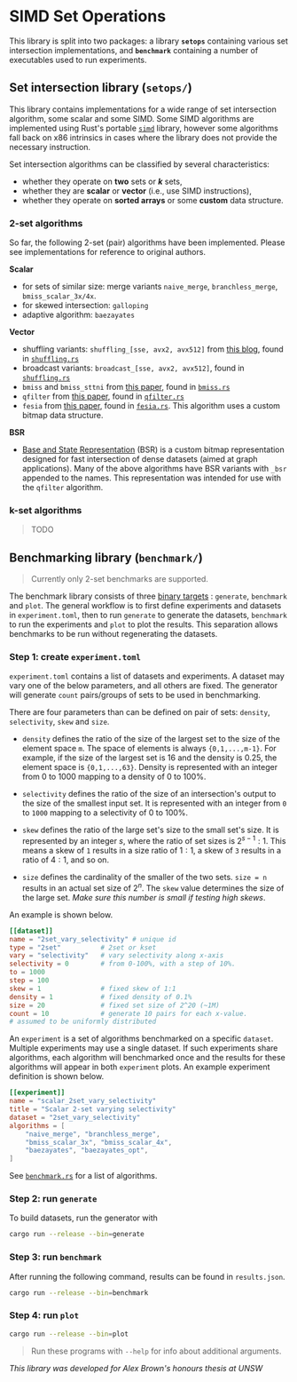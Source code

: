 # SIMD Set Operations
This library is split into two packages: a library **`setops`** containing
various set intersection implementations, and **`benchmark`** containing a
number of executables used to run experiments.

## Set intersection library (`setops/`)
This library contains implementations for a wide range of set intersection
algorithm, some scalar and some SIMD. Some SIMD algorithms are implemented using
Rust's portable [`simd`](https://doc.rust-lang.org/std/simd/index.html) library,
however some algorithms fall back on x86 intrinsics in cases where the library
does not provide the necessary instruction.

Set intersection algorithms can be classified by several characteristics:
- whether they operate on **two** sets or ***k*** sets,
- whether they are **scalar** or **vector** (i.e., use SIMD instructions),
- whether they operate on **sorted arrays** or some **custom** data structure.

### 2-set algorithms
So far, the following 2-set (pair) algorithms have been implemented. Please see
implementations for reference to original authors.

**Scalar**
- for sets of similar size: merge variants `naive_merge`, `branchless_merge`,
`bmiss_scalar_3x/4x`.
- for skewed intersection: `galloping`
- adaptive algorithm: `baezayates`

**Vector**
- shuffling variants: `shuffling_[sse, avx2, avx512]`
from [this blog](https://highlyscalable.wordpress.com/2012/06/05/fast-intersection-sorted-lists-sse/),
found in [`shuffling.rs`](setops/src/intersect/simd_shuffling.rs)
- broadcast variants: `broadcast_[sse, avx2, avx512]`,
found in [`shuffling.rs`](setops/src/intersect/simd_shuffling.rs)
- `bmiss` and `bmiss_sttni`
from [this paper](https://dl.acm.org/doi/10.14778/2735508.2735518),
found in [`bmiss.rs`](setops/src/intersect/bmiss.rs)
- `qfilter` from [this paper](https://dl.acm.org/doi/10.1145/3183713.3196924),
found in [`qfilter.rs`](setops/src/intersect/qfilter.rs)
- `fesia` from [this paper](https://ieeexplore.ieee.org/abstract/document/9101681),
found in [`fesia.rs`](setops/src/intersect/fesia.rs).
This algorithm uses a custom bitmap data structure.


**BSR**
- [Base and State Representation](https://dl.acm.org/doi/abs/10.1145/3183713.3196924)
(BSR) is a custom bitmap representation designed for fast intersection of dense
datasets (aimed at graph applications). Many of the above algorithms have BSR
variants with `_bsr` appended to the names. This representation was intended
for use with the `qfilter` algorithm.


### k-set algorithms
> TODO


## Benchmarking library (`benchmark/`)
> Currently only 2-set benchmarks are supported.

The benchmark library consists of three [binary
targets](https://doc.rust-lang.org/cargo/reference/cargo-targets.html#binaries)
: `generate`, `benchmark` and `plot`. The general workflow is to first define
experiments and datasets in `experiment.toml`, then to run `generate` to
generate the datasets, `benchmark` to run the experiments and `plot` to plot the
results. This separation allows benchmarks to be run without regenerating the
datasets.

### Step 1: create `experiment.toml`
`experiment.toml` contains a list of datasets and experiments. A dataset may
vary one of the below parameters, and all others are fixed. The generator will
generate `count` pairs/groups of sets to be used in benchmarking.

There are four parameters than can be defined on pair of sets: `density`,
`selectivity`, `skew` and `size`.

- `density` defines the ratio of the size of the largest set to the size of the
element space `m`. The space of elements is always `{0,1,...,m-1}`. For
example, if the size of the largest set is 16 and the density is 0.25, the
element space is `{0,1,...,63}`. Density is represented with an integer from 0
to 1000 mapping to a density of 0 to 100%.

- `selectivity` defines the ratio of the size of an intersection's output to the
size of the smallest input set. It is represented with an integer from `0` to
`1000` mapping to a selectivity of 0 to 100%.

- `skew` defines the ratio of the large set's size to the small set's size. It
is represented by an integer $s$, where the ratio of set sizes is $2^{s-1}:1$.
This means a skew of `1` results in a size ratio of $1:1$, a skew of `3` results
in a ratio of $4:1$, and so on.

- `size` defines the cardinality of the smaller of the two sets. `size = n`
results in an actual set size of $2^n$. The `skew` value determines the size of
the large set. *Make sure this number is small if testing high skews*.

An example is shown
below.
```toml
[[dataset]]
name = "2set_vary_selectivity" # unique id
type = "2set"          # 2set or kset
vary = "selectivity"   # vary selectivity along x-axis
selectivity = 0        # from 0-100%, with a step of 10%.
to = 1000
step = 100
skew = 1               # fixed skew of 1:1
density = 1            # fixed density of 0.1%
size = 20              # fixed set size of 2^20 (~1M)
count = 10             # generate 10 pairs for each x-value.
# assumed to be uniformly distributed
```

An `experiment` is a set of algorithms benchmarked on a specific `dataset`.
Multiple experiments may use a single dataset. If such experiments share
algorithms, each algorithm will benchmarked once and the results for these
algorithms will appear in both `experiment` plots. An example experiment
definition is shown below.
```toml
[[experiment]]
name = "scalar_2set_vary_selectivity"
title = "Scalar 2-set varying selectivity"
dataset = "2set_vary_selectivity"
algorithms = [
    "naive_merge", "branchless_merge",
    "bmiss_scalar_3x", "bmiss_scalar_4x",
    "baezayates", "baezayates_opt",
]
```
See [`benchmark.rs`](benchmark/src/bin/benchmark.rs) for a list of algorithms.

### Step 2: run `generate`
To build datasets, run the generator with
```sh
cargo run --release --bin=generate
```

### Step 3: run `benchmark`
After running the following command, results can be found in `results.json`.
```sh
cargo run --release --bin=benchmark
```

### Step 4: run `plot`
```sh
cargo run --release --bin=plot
```

> Run these programs with `--help` for info about additional arguments.

*This library was developed for Alex Brown's honours thesis at UNSW*
